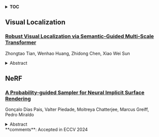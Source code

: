 <details>
  <summary><b>TOC</b></summary>
  <ol>
    <li><a href=#visual-localization>Visual Localization</a></li>
      <ul>
        <li><a href=#Robust-Visual-Localization-via-Semantic-Guided-Multi-Scale-Transformer>Robust Visual Localization via Semantic-Guided Multi-Scale Transformer</a></li>
      </ul>
    </li>
    <li><a href=#nerf>NeRF</a></li>
      <ul>
        <li><a href=#A-Probability-guided-Sampler-for-Neural-Implicit-Surface-Rendering>A Probability-guided Sampler for Neural Implicit Surface Rendering</a></li>
      </ul>
    </li>
  </ol>
</details>

## Visual Localization  

### [Robust Visual Localization via Semantic-Guided Multi-Scale Transformer](http://arxiv.org/abs/2506.08526)  
Zhongtao Tian, Wenhao Huang, Zhidong Chen, Xiao Wei Sun  
<details>  
  <summary>Abstract</summary>  
  <ol>  
    Visual localization remains challenging in dynamic environments where fluctuating lighting, adverse weather, and moving objects disrupt appearance cues. Despite advances in feature representation, current absolute pose regression methods struggle to maintain consistency under varying conditions. To address this challenge, we propose a framework that synergistically combines multi-scale feature learning with semantic scene understanding. Our approach employs a hierarchical Transformer with cross-scale attention to fuse geometric details and contextual cues, preserving spatial precision while adapting to environmental changes. We improve the performance of this architecture with semantic supervision via neural scene representation during training, guiding the network to learn view-invariant features that encode persistent structural information while suppressing complex environmental interference. Experiments on TartanAir demonstrate that our approach outperforms existing pose regression methods in challenging scenarios with dynamic objects, illumination changes, and occlusions. Our findings show that integrating multi-scale processing with semantic guidance offers a promising strategy for robust visual localization in real-world dynamic environments.  
  </ol>  
</details>  
  
  



## NeRF  

### [A Probability-guided Sampler for Neural Implicit Surface Rendering](http://arxiv.org/abs/2506.08619)  
Gonçalo Dias Pais, Valter Piedade, Moitreya Chatterjee, Marcus Greiff, Pedro Miraldo  
<details>  
  <summary>Abstract</summary>  
  <ol>  
    Several variants of Neural Radiance Fields (NeRFs) have significantly improved the accuracy of synthesized images and surface reconstruction of 3D scenes/objects. In all of these methods, a key characteristic is that none can train the neural network with every possible input data, specifically, every pixel and potential 3D point along the projection rays due to scalability issues. While vanilla NeRFs uniformly sample both the image pixels and 3D points along the projection rays, some variants focus only on guiding the sampling of the 3D points along the projection rays. In this paper, we leverage the implicit surface representation of the foreground scene and model a probability density function in a 3D image projection space to achieve a more targeted sampling of the rays toward regions of interest, resulting in improved rendering. Additionally, a new surface reconstruction loss is proposed for improved performance. This new loss fully explores the proposed 3D image projection space model and incorporates near-to-surface and empty space components. By integrating our novel sampling strategy and novel loss into current state-of-the-art neural implicit surface renderers, we achieve more accurate and detailed 3D reconstructions and improved image rendering, especially for the regions of interest in any given scene.  
  </ol>  
</details>  
**comments**: Accepted in ECCV 2024  
  
  



